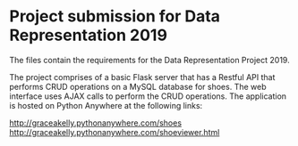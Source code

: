 # Project submission for Data Representation 2019

The files contain the requirements for the Data Representation Project 2019.

The project comprises of a basic Flask server that has a Restful API that performs CRUD operations on a MySQL database for shoes. The web interface uses AJAX calls to perform the CRUD operations. The application is hosted on Python Anywhere at the following links:

http://graceakelly.pythonanywhere.com/shoes
http://graceakelly.pythonanywhere.com/shoeviewer.html